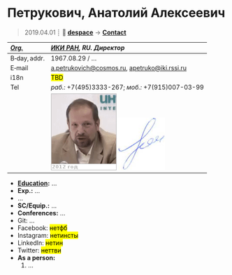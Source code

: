 # Петрукович, Анатолий Алексеевич
> 2019.04.01 ┊ **🚀 [despace](index.md)** → **[Contact](contact.md)**

|*[Org.](contact.md)*|*[ИКИ РАН](03_iki_ras.md), RU. Директор*|
|:--|:--|
|B‑day, addr.| 1967.08.29 / … |
|E‑mail| <a.petrukovich@cosmos.ru>, <apetruko@iki.rssi.ru> |
|i18n| <mark>TBD</mark> |
|Tel|*раб.:* +7(495)3333-267; *моб.:* +7(915)007-03-99 |
|| ![](f/contact/p/petrukovich_001_animated.gif) [![](f/contact/p/petrukovich_001_sign_thumb.jpg)](f/contact/p/petrukovich_001_sign.png) |

   - **[Education](edu.md):** …
   - **Exp.:** …
   - …
   - **SC/Equip.:** …
   - **Conferences:** …
   - Git: …
   - Facebook: <mark>нетфб</mark>
   - Instagram: <mark>нетинсты</mark>
   - LinkedIn: <mark>нетин</mark>
   - Twitter: <mark>неттви</mark>
   - **As a person:**
      1. …
